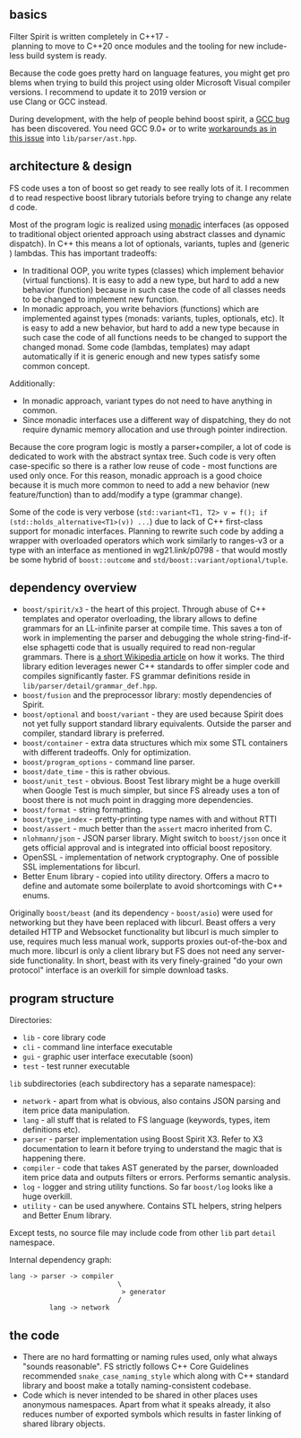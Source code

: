 ## basics

Filter Spirit is written completely in C++17 - planning to move to C++20 once modules and the tooling for new include-less build system is ready.

Because the code goes pretty hard on language features, you might get problems when trying to build this project using older Microsoft Visual compiler versions. I recommend to update it to 2019 version or use Clang or GCC instead.

During development, with the help of people behind boost spirit, a [GCC bug](https://gcc.gnu.org/bugzilla/show_bug.cgi?id=89381) has been discovered. You need GCC 9.0+ or to write [workarounds as in this issue](https://github.com/boostorg/spirit/issues/465#issuecomment-464537240) into `lib/parser/ast.hpp`.

## architecture & design

FS code uses a ton of boost so get ready to see really lots of it. I recommend to read respective boost library tutorials before trying to change any related code.

Most of the program logic is realized using [monadic](https://en.wikipedia.org/wiki/Monad_(functional_programming)) interfaces (as opposed to traditional object oriented approach using abstract classes and dynamic dispatch). In C++ this means a lot of optionals, variants, tuples and (generic) lambdas. This has important tradeoffs:

- In traditional OOP, you write types (classes) which implement behavior (virtual functions). It is easy to add a new type, but hard to add a new behavior (function) because in such case the code of all classes needs to be changed to implement new function.
- In monadic approach, you write behaviors (functions) which are implemented against types (monads: variants, tuples, optionals, etc). It is easy to add a new behavior, but hard to add a new type because in such case the code of all functions needs to be changed to support the changed monad. Some code (lambdas, templates) may adapt automatically if it is generic enough and new types satisfy some common concept.

Additionally:

- In monadic approach, variant types do not need to have anything in common.
- Since monadic interfaces use a different way of dispatching, they do not require dynamic memory allocation and use through pointer indirection.

Because the core program logic is mostly a parser+compiler, a lot of code is dedicated to work with the abstract syntax tree. Such code is very often case-specific so there is a rather low reuse of code - most functions are used only once. For this reason, monadic approach is a good choice because it is much more common to need to add a new behavior (new feature/function) than to add/modify a type (grammar change).

Some of the code is very verbose (`std::variant<T1, T2> v = f(); if (std::holds_alternative<T1>(v)) ...`) due to lack of C++ first-class support for monadic interfaces. Planning to rewrite such code by adding a wrapper with overloaded operators which work similarly to ranges-v3 or a type with an interface as mentioned in wg21.link/p0798 - that would mostly be some hybrid of `boost::outcome` and `std/boost::variant/optional/tuple`.

## dependency overview

- `boost/spirit/x3` - the heart of this project. Through abuse of C++ templates and operator overloading, the library allows to define grammars for an LL-infinite parser at compile time. This saves a ton of work in implementing the parser and debugging the whole string-find-if-else sphagetti code that is usually required to read non-regular grammars. There is [a short Wikipedia article](https://en.wikipedia.org/wiki/Spirit_Parser_Framework) on how it works. The third library edition leverages newer C++ standards to offer simpler code and compiles significantly faster. FS grammar definitions reside in `lib/parser/detail/grammar_def.hpp`.
- `boost/fusion` and the preprocessor library: mostly dependencies of Spirit.
- `boost/optional` and `boost/variant` - they are used because Spirit does not yet fully support standard library equivalents. Outside the parser and compiler, standard library is preferred.
- `boost/container` - extra data structures which mix some STL containers with different tradeoffs. Only for optimization.
- `boost/program_options` - command line parser.
- `boost/date_time` - this is rather obvious.
- `boost/unit_test` - obvious. Boost Test library might be a huge overkill when Google Test is much simpler, but since FS already uses a ton of boost there is not much point in dragging more dependencies.
- `boost/format` - string formatting.
- `boost/type_index` - pretty-printing type names with and without RTTI
- `boost/assert` - much better than the `assert` macro inherited from C.
- `nlohmann/json` - JSON parser library. Might switch to `boost/json` once it gets official approval and is integrated into official boost repository.
- OpenSSL - implementation of network cryptography. One of possible SSL implementations for libcurl.
- Better Enum library - copied into utility directory. Offers a macro to define and automate some boilerplate to avoid shortcomings with C++ enums.

Originally `boost/beast` (and its dependency - `boost/asio`) were used for networking but they have been replaced with libcurl. Beast offers a very detailed HTTP and Websocket functionality but libcurl is much simpler to use, requires much less manual work, supports proxies out-of-the-box and much more. libcurl is only a client library but FS does not need any server-side functionality. In short, beast with its very finely-grained "do your own protocol" interface is an overkill for simple download tasks.

## program structure

Directories:

- `lib` - core library code
- `cli` - command line interface executable
- `gui` - graphic user interface executable (soon)
- `test` - test runner executable

`lib` subdirectories (each subdirectory has a separate namespace):

- `network` - apart from what is obvious, also contains JSON parsing and item price data manipulation.
- `lang` - all stuff that is related to FS language (keywords, types, item definitions etc).
- `parser` - parser implementation using Boost Spirit X3. Refer to X3 documentation to learn it before trying to understand the magic that is happening there.
- `compiler` - code that takes AST generated by the parser, downloaded item price data and outputs filters or errors. Performs semantic analysis.
- `log` - logger and string utility functions. So far `boost/log` looks like a huge overkill.
- `utility` - can be used anywhere. Contains STL helpers, string helpers and Better Enum library.

Except tests, no source file may include code from other `lib` part `detail` namespace.

Internal dependency graph:

```
lang -> parser -> compiler
                           \
                            > generator
                           /
          lang -> network
```

## the code

- There are no hard formatting or naming rules used, only what always "sounds reasonable". FS strictly follows C++ Core Guidelines recommended `snake_case_naming_style` which along with C++ standard library and boost make a totally naming-consistent codebase.
- Code which is never intended to be shared in other places uses anonymous namespaces. Apart from what it speaks already, it also reduces number of exported symbols which results in faster linking of shared library objects.
